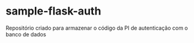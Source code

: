 # sample-flask-auth


Repositório criado para armazenar o código da PI de autenticação com o banco de dados 